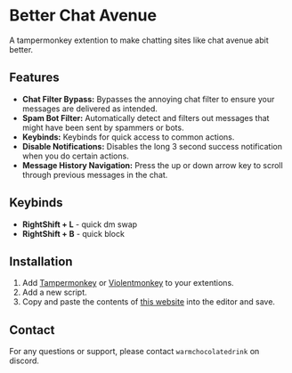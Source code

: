 # Better Chat Avenue

A tampermonkey extention to make chatting sites like chat avenue abit better.

## Features
- **Chat Filter Bypass:** Bypasses the annoying chat filter to ensure your messages are delivered as intended.
- **Spam Bot Filter:** Automatically detect and filters out messages that might have been sent by spammers or bots.
- **Keybinds:** Keybinds for quick access to common actions.
- **Disable Notifications:** Disables the long 3 second success notification when you do certain actions.
- **Message History Navigation:** Press the up or down arrow key to scroll through previous messages in the chat.

## Keybinds
- **RightShift + L** - quick dm swap
- **RightShift + B** - quick block

## Installation
1. Add [Tampermonkey](https://www.tampermonkey.net/) or [Violentmonkey](https://violentmonkey.github.io/) to your extentions.
2. Add a new script.
3. Copy and paste the contents of [this website](https://raw.githubusercontent.com/ChocolateDrink/web/refs/heads/main/betterChatAve/src/inject.js) into the editor and save.

## Contact
For any questions or support, please contact `warmchocolatedrink` on discord.